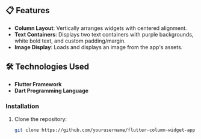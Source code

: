 ## 📋 Features

- **Column Layout**: Vertically arranges widgets with centered alignment.
- **Text Containers**: Displays two text containers with purple backgrounds, white bold text, and custom padding/margin.
- **Image Display**: Loads and displays an image from the app's assets.

## 🛠️ Technologies Used

- **Flutter Framework**  
- **Dart Programming Language**

### Installation
1. Clone the repository:
   ```bash
   git clone https://github.com/yourusername/flutter-column-widget-app.git
